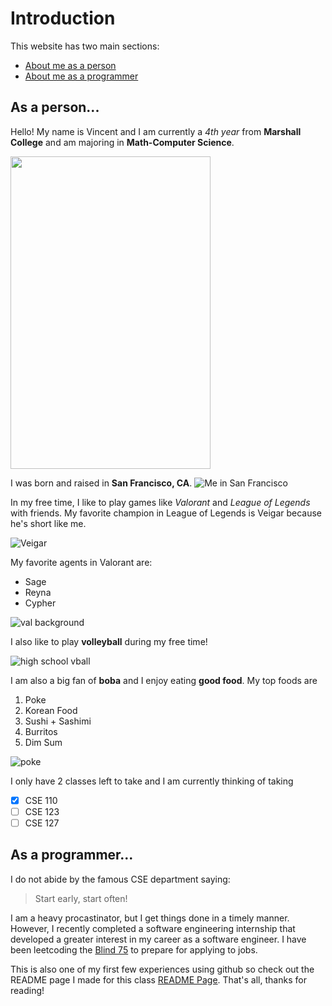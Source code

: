 # Introduction
This website has two main sections:
* [About me as a person](https://github.com/v1liang/cse110/blob/main/index.md#as-a-person)
* [About me as a programmer](https://github.com/v1liang/cse110/edit/main/index.md#as-a-programmer)

## As a person...
Hello! My name is Vincent and I am currently a _4th year_ from **Marshall College** and am majoring in __Math-Computer Science__. 

<img src="https://i.ibb.co/SNGWbBw/IMG-4197.jpg" width="320" height="500" />


I was born and raised in **San Francisco, CA**.
![Me in San Francisco](https://i.ibb.co/4mvnJ60/68747470733a2f2f73636f6e74656e742d6c6178332d322e63646e696e7374616772616d2e636f6d2f762f7435312e323838.jpg)

In my free time, I like to play games like _Valorant_ and _League of Legends_ with friends. My favorite champion in League of Legends is Veigar because he's short like me. 

![Veigar](https://static.wikia.nocookie.net/leagueoflegends/images/e/e8/Veigar_OriginalCentered.jpg)

My favorite agents in Valorant are:
* Sage
* Reyna
* Cypher

![val background](https://www.riotgames.com/darkroom/1440/d0807e131a84f2e42c7a303bda672789:3d02afa7e0bfb75f645d97467765b24c/valorant-offwhitelaunch-keyart.jpg)

I also like to play **volleyball** during my free time!

![high school vball](https://i.ibb.co/GPMRD7W/57606671-425474461603095-2247210508659190537-n.jpg)

I am also a big fan of **boba** and I enjoy eating **good food**. My top foods are
1. Poke
2. Korean Food
3. Sushi + Sashimi
4. Burritos
5. Dim Sum

![poke](https://img.ctykit.com/cdn/ca-liberty-station/images/tr:w-1800/user1640621175.jpg)

I only have 2 classes left to take and I am currently thinking of taking
- [x] CSE 110
- [ ] CSE 123
- [ ] CSE 127

## As a programmer...
I do not abide by the famous CSE department saying:
> Start early, start often!

I am a heavy procastinator, but I get things done in a timely manner. However, I recently completed a software engineering internship that developed a greater interest in my career as a software engineer. I have been leetcoding the [Blind 75](https://leetcode.com/discuss/general-discussion/460599/blind-75-leetcode-questions) to prepare for applying to jobs.

This is also one of my first few experiences using github so check out the README page I made for this class [README Page](README.md). That's all, thanks for reading!
